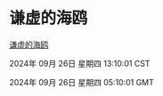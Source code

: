 # 谦虚的海鸥
[谦虚的海鸥](http://219.139.198.207:56308/qxdho/course/base/hotlink/index.php)

2024年 09月 26日 星期四 13:10:01 CST

2024年 09月 26日 星期四 05:10:01 GMT
